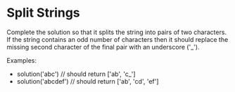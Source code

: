 # Split Strings

Complete the solution so that it splits the string into pairs of two characters. If the string contains an odd number of characters then it should replace the missing second character of the final pair with an underscore ('_').

Examples:

- solution('abc') // should return ['ab', 'c_']
- solution('abcdef') // should return ['ab', 'cd', 'ef']